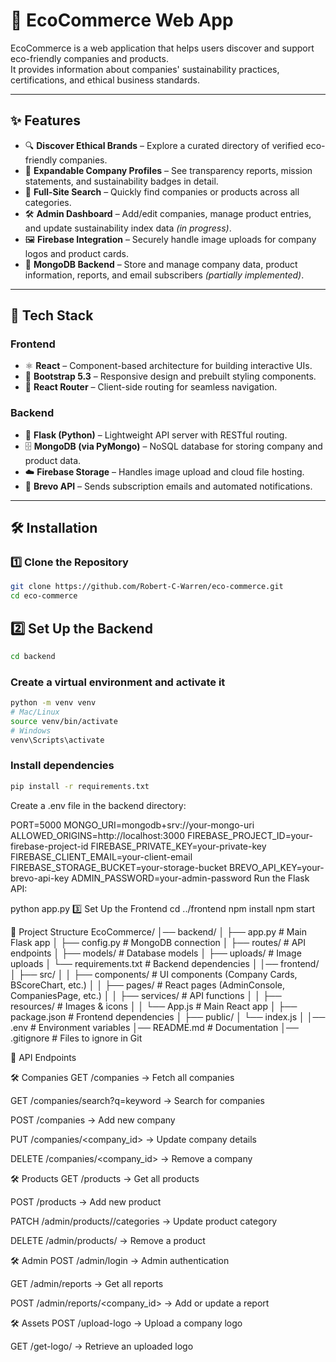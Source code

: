 # 🌱 EcoCommerce Web App

EcoCommerce is a web application that helps users discover and support eco-friendly companies and products.  
It provides information about companies' sustainability practices, certifications, and ethical business standards.

---

## ✨ Features

- 🔍 **Discover Ethical Brands** – Explore a curated directory of verified eco-friendly companies.
- 🧠 **Expandable Company Profiles** – See transparency reports, mission statements, and sustainability badges in detail.
- 🔎 **Full-Site Search** – Quickly find companies or products across all categories.
- 🛠️ **Admin Dashboard** – Add/edit companies, manage product entries, and update sustainability index data *(in progress)*.
- 🖼️ **Firebase Integration** – Securely handle image uploads for company logos and product cards.
- 💾 **MongoDB Backend** – Store and manage company data, product information, reports, and email subscribers *(partially implemented)*.

---

## 🧰 Tech Stack

### Frontend
- ⚛️ **React** – Component-based architecture for building interactive UIs.
- 🎨 **Bootstrap 5.3** – Responsive design and prebuilt styling components.
- 🧭 **React Router** – Client-side routing for seamless navigation.

### Backend
- 🐍 **Flask (Python)** – Lightweight API server with RESTful routing.
- 🗄️ **MongoDB (via PyMongo)** – NoSQL database for storing company and product data.
- ☁️ **Firebase Storage** – Handles image upload and cloud file hosting.
- 📧 **Brevo API** – Sends subscription emails and automated notifications.

---

## 🛠️ Installation

### 1️⃣ Clone the Repository

```bash
git clone https://github.com/Robert-C-Warren/eco-commerce.git
cd eco-commerce
```

## 2️⃣ Set Up the Backend
```bash
cd backend
```
### Create a virtual environment and activate it
```bash
python -m venv venv
# Mac/Linux
source venv/bin/activate
# Windows
venv\Scripts\activate
```
### Install dependencies
```bash
pip install -r requirements.txt
```
Create a .env file in the backend directory:

PORT=5000
MONGO_URI=mongodb+srv://your-mongo-uri
ALLOWED_ORIGINS=http://localhost:3000
FIREBASE_PROJECT_ID=your-firebase-project-id
FIREBASE_PRIVATE_KEY=your-private-key
FIREBASE_CLIENT_EMAIL=your-client-email
FIREBASE_STORAGE_BUCKET=your-storage-bucket
BREVO_API_KEY=your-brevo-api-key
ADMIN_PASSWORD=your-admin-password
Run the Flask API:

python app.py
3️⃣ Set Up the Frontend
cd ../frontend
npm install
npm start

📁 Project Structure
EcoCommerce/
│── backend/
│   ├── app.py                # Main Flask app
│   ├── config.py             # MongoDB connection
│   ├── routes/               # API endpoints
│   ├── models/               # Database models
│   ├── uploads/              # Image uploads
│   └── requirements.txt      # Backend dependencies
│
│── frontend/
│   ├── src/
│   │   ├── components/       # UI components (Company Cards, BScoreChart, etc.)
│   │   ├── pages/            # React pages (AdminConsole, CompaniesPage, etc.)
│   │   ├── services/         # API functions
│   │   ├── resources/        # Images & icons
│   │   └── App.js            # Main React app
│   ├── package.json          # Frontend dependencies
│   ├── public/
│   └── index.js
│
│── .env                      # Environment variables
│── README.md                 # Documentation
│── .gitignore                # Files to ignore in Git

📡 API Endpoints

🛠️ Companies
GET /companies → Fetch all companies

GET /companies/search?q=keyword → Search for companies

POST /companies → Add new company

PUT /companies/<company_id> → Update company details

DELETE /companies/<company_id> → Remove a company

🛠️ Products
GET /products → Get all products

POST /products → Add new product

PATCH /admin/products/<id>/categories → Update product category

DELETE /admin/products/<id> → Remove a product

🛠️ Admin
POST /admin/login → Admin authentication

GET /admin/reports → Get all reports

POST /admin/reports/<company_id> → Add or update a report

🛠️ Assets
POST /upload-logo → Upload a company logo

GET /get-logo/<filename> → Retrieve an uploaded logo
